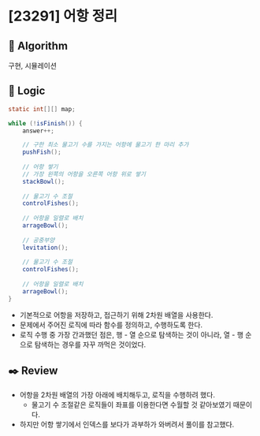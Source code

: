 # [23291] 어항 정리

## :pushpin: **Algorithm**

구현, 시뮬레이션

## :round_pushpin: **Logic**

```java
static int[][] map;

while (!isFinish()) {
    answer++;

    // 구한 최소 물고기 수를 가지는 어항에 물고기 한 마리 추가
    pushFish();
    
    // 어항 쌓기
    // 가장 왼쪽의 어항을 오른쪽 어항 위로 쌓기
    stackBowl();			
    
    // 물고기 수 조절
    controlFishes();
    
    // 어항을 일렬로 배치
    arrageBowl();
    
    // 공중부양
    levitation();
    
    // 물고기 수 조절
    controlFishes();
    
    // 어항을 일렬로 배치 
    arrageBowl();
}
```

- 기본적으로 어항을 저장하고, 접근하기 위해 2차원 배열을 사용한다.
- 문제에서 주어진 로직에 따라 함수를 정의하고, 수행하도록 한다.
- 로직 수행 중 가장 간과했던 점은, 행 - 열 순으로 탐색하는 것이 아니라, 열 - 행 순으로 탐색하는 경우를 자꾸 까먹은 것이었다.

## :black_nib: **Review**
- 어항을 2차원 배열의 가장 아래에 배치해두고, 로직을 수행하려 했다.
  - 물고기 수 조절같은 로직들이 좌표를 이용한다면 수월할 것 같아보였기 때문이다.
- 하지만 어항 쌓기에서 인덱스를 보다가 과부하가 와버려서 풀이를 참고했다.
